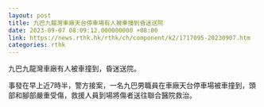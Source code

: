 ```yaml
---
layout: post
title: 九巴九龍灣車廠天台停車場有人被車撞到昏迷送院
date: 2023-09-07 08:09:12.000000000 +08:00
link: https://news.rthk.hk/rthk/ch/component/k2/1717095-20230907.htm
categories: rthk
---
```


九巴九龍灣車廠有人被車撞到，昏迷送院。

事發在早上近7時半，警方接案，一名九巴男職員在車廠天台停車場被車撞到，頭部和腳部嚴重受傷，救援人員到場將傷者送往聯合醫院救治。
